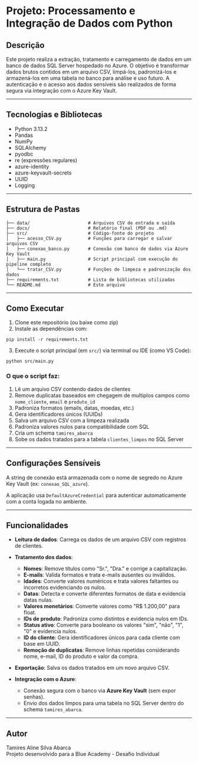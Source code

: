 # Projeto: Processamento e Integração de Dados com Python

## Descrição

Este projeto realiza a extração, tratamento e carregamento de dados em um banco de dados SQL Server hospedado no Azure. O objetivo é transformar dados brutos contidos em um arquivo CSV, limpá-los, padronizá-los e armazená-los em uma tabela no banco para análise e uso futuro.
A autenticação e o acesso aos dados sensíveis são realizados de forma segura via integração com o Azure Key Vault.

---

## Tecnologias e Bibliotecas

- Python 3.13.2
- Pandas
- NumPy
- SQLAlchemy
- pyodbc
- re (expressões regulares)
- azure-identity
- azure-keyvault-secrets
- UUID
- Logging
---

## Estrutura de Pastas

```
├── data/                      # Arquivos CSV de entrada e saída
├── docs/                      # Relatório final (PDF ou .md)
├── src/                       # Código-fonte do projeto
│   ├── acesso_CSV.py          # Funções para carregar e salvar arquivos CSV
│   ├── conexao_banco.py       # Conexão com banco de dados via Azure Key Vault
│   ├── main.py                # Script principal com execução do pipeline completo
│   └── tratar_CSV.py          # Funções de limpeza e padronização dos dados
├── requirements.txt           # Lista de bibliotecas utilizadas
└── README.md                  # Este arquivo

```

---

## Como Executar

1. Clone este repositório (ou baixe como zip)
2. Instale as dependências com:

```
pip install -r requirements.txt
```

3. Execute o script principal (em `src/`) via terminal ou IDE (como VS Code):

```
python src/main.py

```

### O que o script faz:
1. Lê um arquivo CSV contendo dados de clientes
2. Remove duplicatas baseados em chegagem de multiplos campos como `nome_cliente`, `email` e `produto_id`
3. Padroniza formatos (emails, datas, moedas, etc.)
4. Gera identificadores únicos (UUIDs)
5. Salva um arquivo CSV com a limpeza realizada
6. Padroniza valores nulos para compatibilidade com SQL
7. Cria um schema `tamires_abarca`
8. Sobe os dados tratados para a tabela `clientes_limpos` no SQL Server
---

## Configurações Sensíveis

A string de conexão está armazenada com o nome de segredo no Azure Key Vault (ex: `conexao_SQL_azure`).

A aplicação usa `DefaultAzureCredential` para autenticar automaticamente com a conta logada no ambiente.

---

## Funcionalidades

- **Leitura de dados**: Carrega os dados de um arquivo CSV com registros de clientes.

- **Tratamento dos dados**:
  - **Nomes**: Remove títulos como "Sr.", "Dra." e corrige a capitalização.
  - **E-mails**: Valida formatos e trata e-mails ausentes ou inválidos.
  - **Idades**: Converte valores numéricos e trata valores faltantes ou incorretos evidenciando os nulos.
  - **Datas**: Detecta e converte diferentes formatos de data e evidencia datas nulas.
  - **Valores monetários**: Converte valores como "R$ 1.200,00" para float.
  - **IDs de produto**: Padroniza como distintos e evidencia nulos em IDs.
  - **Status ativo**: Converte para booleano os valores "sim", "não", "1", "0" e evidencia nulos.
  - **ID do cliente**: Gera identificadores únicos para cada cliente com base em UUID.
  - **Remoção de duplicatas**: Remove linhas repetidas considerando nome, e-mail, ID do produto e valor da compra.

- **Exportação**: Salva os dados tratados em um novo arquivo CSV.

- **Integração com o Azure**:
  - Conexão segura com o banco via **Azure Key Vault** (sem expor senhas).
  - Envio dos dados limpos para uma tabela no SQL Server dentro do schema `tamires_abarca`.

---

## Autor

Tamires Aline Silva Abarca  
Projeto desenvolvido para a Blue Academy - Desafio Individual
